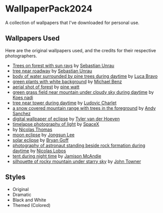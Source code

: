 # WallpaperPack2024
A collection of wallpapers that I've downloaded for personal use. 

## Wallpapers Used
Here are the original wallpapers used, and the credits for their respective photographers.

- [Trees on forest with sun rays](https://unsplash.com/photos/trees-on-forest-with-sun-rays-sp-p7uuT0tw) by [Sebastian Unrau](https://unsplash.com/@sebastian_unrau)
- [tree near roadway](https://unsplash.com/photos/tree-near-roadway-5Q5ZZkDrLlY) by [Sebastian Unrau](https://unsplash.com/@sebastian_unrau)
- [body of water surrounded by pine trees during daytime](https://unsplash.com/photos/body-of-water-surrounded-by-pine-trees-during-daytime-ESkw2ayO2As) by [Luca Bravo](https://unsplash.com/@lucabravo)
- [green plants with white background](https://unsplash.com/photos/green-plants-with-white-background--IZ2sgQKIhM) by [Michael Benz](https://unsplash.com/@michaelbenz)
- [aerial shot of forest](https://unsplash.com/photos/aerial-shot-of-forest-2Hzmz15wGik) by [pine watt](https://unsplash.com/@pinewatt)
- [green grass field near mountain under cloudy sky during daytime](https://unsplash.com/photos/green-grass-field-near-mountain-under-cloudy-sky-during-daytime-iOm3cItGqEg) by [Koes nadi](https://unsplash.com/@bangkoes)
- [tree near tower during daytime](https://unsplash.com/photos/tree-near-tower-during-daytime-SGn8Pl-EYq4) by [Ludovic Charlet](https://unsplash.com/@ludo_photos)
- [a snow covered mountain range with trees in the foreground](https://unsplash.com/photos/a-snow-covered-mountain-range-with-trees-in-the-foreground-GHJFjnCoFdg) by [Andy Sanchez](https://unsplash.com/@andyasmarketing)
- [digital wallpaper of eclipse](https://unsplash.com/photos/digital-wallpaper-of-eclipse-_ok8uVzL2gI) by [Tyler van der Hoeven](https://unsplash.com/@tyvdh)
- [timelapse photography of light](https://unsplash.com/photos/timelapse-photography-of-light-PIOgkhaF3WA) by [SpaceX](https://unsplash.com/@spacex)
- [](https://unsplash.com/photos/moon-wKlqqfNTLsI) by [Nicolas Thomas](https://unsplash.com/@nicolasthomas)
- [moon eclipse](https://unsplash.com/photos/moon-eclipse-F-pSZO_jeE8) by [Jongsun Lee](https://unsplash.com/@sarahleejs)
- [solar eclipse](https://unsplash.com/photos/solar-eclipse-rjEoFD8l1vo) by [Bryan Goff](https://unsplash.com/@bryangoffphoto)
- [photography of astronaut standing beside rock formation during daytime](https://unsplash.com/photos/photography-of-astronaut-standing-beside-rock-formation-during-daytime-NR_tXTuyTak) by [Nicolas Lobos](https://unsplash.com/@lobosnico)
- [tent during night time](https://unsplash.com/photos/tent-during-night-time-waZEHLRP98s) by [Jamison McAndie](https://unsplash.com/@jamomca)
- [silhouette of rocky mountain under starry sky](https://unsplash.com/photos/silhouette-of-rocky-mountain-under-starry-sky-7rlIPXTR6OI) by [John Towner](https://unsplash.com/@heytowner)

## Styles
- Original
- Dramatic
- Black and White
- Themed (Colored)